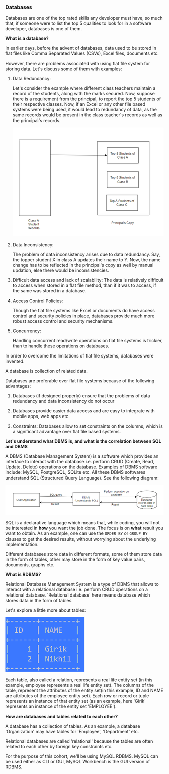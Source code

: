 ### Databases

Databases are one of the top rated skills any developer must have, so much that, if someone were to list the top 5 qualities to look for in a software developer, databases is one of them.

**What is a database?**

In earlier days, before the advent of databases, data used to be stored in flat files like Comma Separated Values (CSVs), Excel files, documents etc.

However, there are problems associated with using flat file system for storing data. Let's discuss some of them with examples:

1. Data Redundancy:

    Let's consider the example where different class teachers maintain a record of the students, along with the marks secured. Now, suppose there is a requirement from the principal, to report the top 5 students of their respective classes. Now, if an Excel or any other file based systems were being used, it would lead to redundancy of data, as the same records would be present in the class teacher's records as well as the principal's records. 

    ![Data-Redundancy-and-Inconsistency.png](./assets/Data-Redundancy-and-Inconsistency.png)

2. Data Inconsistency: 

    The problem of data inconsistency arises due to data redundancy. Say, the topper student X in class A updates their name to Y. Now, the name change has to be reflected in the principal's copy as well by manual updation, else there would be inconsistencies.

3. Difficult data access and lack of scalability: 
    The data is relatively difficult to access when stored in a flat file method, than if it was to access, if the same was stored in a database.

4. Access Control Policies:

    Though the flat file systems like Excel or documents do have access control and security policies in place, databases provide much more robust access control and security mechanisms.

5. Concurrency: 

    Handling concurrent read/write operations on flat file systems is trickier, than to handle these operations on databases.

In order to overcome the limitations of flat file systems, databases were invented.

A database is collection of related data.

Databases are preferable over flat file systems because of the following advantages:

1. Databases (if designed properly) ensure that the problems of data redundancy and data inconsistency do not occur

2. Databases provide easier data access and are easy to integrate with mobile apps, web apps etc.

3. Constraints: Databases allow to set constraints on the columns, which is a significant advantage over flat file based systems.

**Let's understand what DBMS is, and what is the correlation between SQL and DBMS**

A DBMS (Database Management System) is a software which provides an interface to interact with the database i.e. perform CRUD (Create, Read, Update, Delete) operations on the database. Examples of DBMS software include: MySQL, PostgreSQL, SQLite etc. All these DBMS softwares understand SQL (Structured Query Language). See the following diagram:

![DBMS](./assets/DBMS.png)

SQL is a declarative language which means that, while coding, you will not be interested in **how** you want the job done. The focus is on **what** result you want to obtain. As an example, one can use the `ORDER BY` or `GROUP BY` clauses to get the desired results, without worrying about the underlying implementation.

Different databases store data in different formats, some of them store data in the form of tables, other may store in the form of key value pairs, documents, graphs etc. 

**What is RDBMS?**

Relational Database Management System is a type of DBMS that allows to interact with a relational database i.e. perform CRUD operations on a relational database. 'Relational database' here means database which stores data in the form of tables.

Let's explore a little more about tables:

![EMP-Table](./assets/EMP-table.png)

Each table, also called a relation, represents a real life entity set (in this example, employee represents a real life entity set). The columns of the table, represent the attributes of the entity set(in this example, ID and NAME are attributes of the employee entity set). Each row or record or tuple represents an instance of that entity set (as an example, here 'Girik' represents an instance of the entity set 'EMPLOYEE').

**How are databases and tables related to each other?**

A database has a collection of tables. As an example, a database 'Organization' may have tables for 'Employee', 'Department' etc.

Relational databases are called 'relational' because the tables are often related to each other by foreign key constraints etc.

For the purpose of this cohort, we'll be using MySQL RDBMS. MySQL can be used either as CLI or GUI, MySQL Workbench is the GUI version of RDBMS.